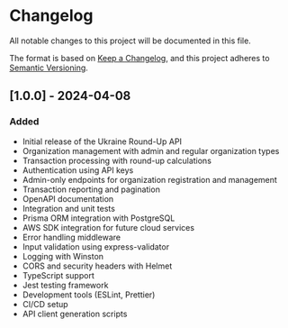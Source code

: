 # Changelog

All notable changes to this project will be documented in this file.

The format is based on [Keep a Changelog](https://keepachangelog.com/en/1.0.0/),
and this project adheres to [Semantic Versioning](https://semver.org/spec/v2.0.0.html).

## [1.0.0] - 2024-04-08

### Added
- Initial release of the Ukraine Round-Up API
- Organization management with admin and regular organization types
- Transaction processing with round-up calculations
- Authentication using API keys
- Admin-only endpoints for organization registration and management
- Transaction reporting and pagination
- OpenAPI documentation
- Integration and unit tests
- Prisma ORM integration with PostgreSQL
- AWS SDK integration for future cloud services
- Error handling middleware
- Input validation using express-validator
- Logging with Winston
- CORS and security headers with Helmet
- TypeScript support
- Jest testing framework
- Development tools (ESLint, Prettier)
- CI/CD setup
- API client generation scripts 